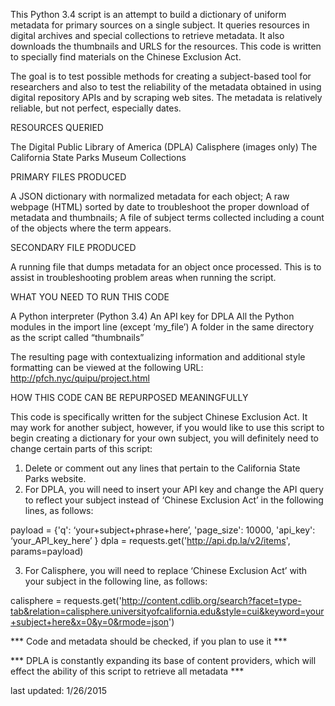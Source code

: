 This Python 3.4 script is an attempt to build a dictionary of uniform metadata for primary sources on a single subject. It queries resources in digital archives and special collections to retrieve metadata. It also downloads the thumbnails and URLS for the resources. This code is written to specially find materials on the Chinese Exclusion Act.

The goal is to test possible methods for creating a subject-based tool for researchers and also to test the reliability of the metadata obtained in using digital repository APIs and by scraping web sites. The metadata is relatively reliable, but not perfect, especially dates.

RESOURCES QUERIED

The Digital Public Library of America (DPLA)
Calisphere (images only)
The California State Parks Museum Collections

PRIMARY FILES PRODUCED

A JSON dictionary with normalized metadata for each object;
A raw webpage (HTML) sorted by date to troubleshoot the proper download of metadata and thumbnails;
A file of subject terms collected including a count of the objects where the term appears.

SECONDARY FILE PRODUCED

A running file that dumps metadata for an object once processed. This is to assist in troubleshooting problem areas when running the script.

WHAT YOU NEED TO RUN THIS CODE

A Python interpreter (Python 3.4)
An API key for DPLA
All the Python modules in the import line (except ‘my_file’)
A folder in the same directory as the script called “thumbnails”

The resulting page with contextualizing information and additional style formatting can be viewed at the following URL:
http://pfch.nyc/quipu/project.html

HOW THIS CODE CAN BE REPURPOSED MEANINGFULLY

This code is specifically written for the subject Chinese Exclusion Act. It may work for another subject, however, if you would like to use this script to begin creating a dictionary for your own subject, you will definitely need to change certain parts of this script:

1. Delete or comment out any lines that pertain to the California State Parks website.
2. For DPLA, you will need to insert your API key and change the API query to reflect your subject instead of ‘Chinese Exclusion Act’ in the following lines, as follows:

payload = {'q': ‘your+subject+phrase+here’, 'page_size': 10000,  'api_key': ‘your_API_key_here’ }
dpla = requests.get('http://api.dp.la/v2/items', params=payload)

3. For Calisphere, you will need to replace ‘Chinese Exclusion Act’ with your subject in the following line, as follows:

calisphere = requests.get('http://content.cdlib.org/search?facet=type-tab&relation=calisphere.universityofcalifornia.edu&style=cui&keyword=your+subject+here&x=0&y=0&rmode=json')

*** Code and metadata should be checked, if you plan to use it ***

*** DPLA is constantly expanding its base of content providers, which will effect the ability of this script to retrieve all metadata ***

last updated: 1/26/2015
 
